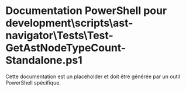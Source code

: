 # Documentation PowerShell pour development\scripts\ast-navigator\Tests\Test-GetAstNodeTypeCount-Standalone.ps1

Cette documentation est un placeholder et doit être générée par un outil PowerShell spécifique.
